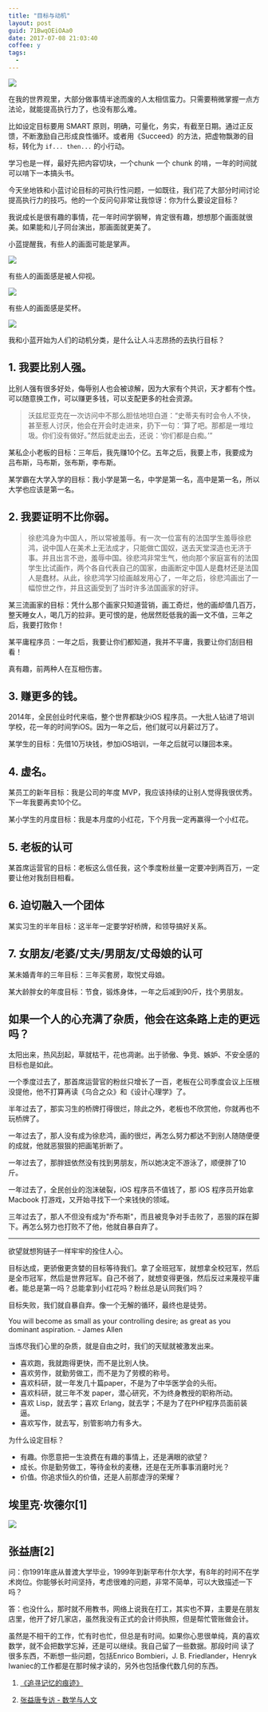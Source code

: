 ```yaml
---
title: "目标与动机"
layout: post
guid: 71BwqOEiOAa0
date: 2017-07-08 21:03:40
coffee: y
tags:
  -
---
```


![](/media/files/2017-07-08-wooden.jpg)

在我的世界观里，大部分做事情半途而废的人太相信蛮力。只需要稍微掌握一点方法论，就能提高执行力了，也没有那么难。

比如设定目标要用 SMART 原则，明确，可量化，务实，有截至日期。通过正反馈，不断激励自己形成良性循环。或者用《Succeed》的方法，把虚物飘渺的目标，转化为 `if... then...` 的小行动。

学习也是一样，最好先把内容切块，一个chunk 一个 chunk 的啃，一年的时间就可以啃下一本搞头书。


今天坐地铁和小蓝讨论目标的可执行性问题，一如既往，我们花了大部分时间讨论提高执行力的技巧。他的一个反问句非常让我惊讶：你为什么要设定目标？

我说成长是很有趣的事情，花一年时间学钢琴，肯定很有趣，想想那个画面就很美。如果能和儿子同台演出，那画面就更美了。


小蓝提醒我，有些人的画面可能是掌声。

![](/media/files/2017-07-08-applause.jpg)

有些人的画面感是被人仰视。

![](/media/files/2017-07-08-rah_23690835114.jpg)

有些人的画面感是奖杯。

![](/media/files/2017-07-08-DSCN0742.png)

我和小蓝开始为人们的动机分类，是什么让人斗志昂扬的去执行目标？


## 1. 我要比别人强。

比别人强有很多好处，侮辱别人也会被谅解，因为大家有个共识，天才都有个性。可以随意换工作，可以赚更多钱，可以支配更多的社会资源。

> 沃兹尼亚克在一次访问中不那么胆怯地坦白道：“史蒂夫有时会令人不快，甚至惹人讨厌，他会在开会时走进来，扔下一句：‘算了吧。那都是一堆垃圾。你们没有做好。”然后就走出去，还说：‘你们都是白痴。’”

某私企小老板的目标：三年后，我先赚10个亿。五年之后，我要上市，我要成为吕布斯，马布斯，张布斯，李布斯。

某学霸在大学入学的目标：我小学是第一名，中学是第一名，高中是第一名，所以大学也应该是第一名。

##  2. 我要证明不比你弱。

> 徐悲鸿身为中国人，所以常被羞辱。有一次一位富有的法国学生羞辱徐悲鸿，说中国人在美术上无法成才，只能做亡国奴，送去天堂深造也无济于事。并且出言不逊，羞辱中国。徐悲鸿非常生气，他向那个家庭富有的法国学生比试画作，两个各自代表自己的国家，由画断定中国人是蠢材还是法国人是蠢材。从此，徐悲鸿学习绘画越发用心了，一年之后，徐悲鸿画出了一幅惊世之作，并且这画受到了当时许多法国画家的好评。

某三流画家的目标：凭什么那个画家只知道营销，画工奇烂，他的画却值几百万，整天睡女人，喝几万的拉非。更可恨的是，他居然贬低我的画一文不值，三年之后，我要打败你！

某平庸程序员：一年之后，我要让你们都知道，我并不平庸，我要让你们刮目相看！

真有趣，前两种人在互相伤害。

## 3. 赚更多的钱。

2014年，全民创业时代来临，整个世界都缺少iOS 程序员。一大批人钻进了培训学校，花一年的时间学iOS。因为一年之后，他们就可以月薪过万了。

某学生的目标：先借10万块钱，参加iOS培训，一年之后就可以赚回本来。

## 4. 虚名。

某员工的新年目标：我是公司的年度 MVP，我应该持续的让别人觉得我很优秀。下一年我要再卖10个亿。

某小学生的月度目标：我是本月度的小红花，下个月我一定再赢得一个小红花。

## 5. 老板的认可

某首席运营官的目标：老板这么信任我，这个季度粉丝量一定要冲到两百万，一定要让他对我刮目相看。

## 6. 迫切融入一个团体

某实习生的半年目标：这半年一定要学好桥牌，和领导搞好关系。

## 7. 女朋友/老婆/丈夫/男朋友/丈母娘的认可

某未婚青年的三年目标：三年买套房，取悦丈母娘。

某大龄胖女的年度目标：节食，锻炼身体，一年之后减到90斤，找个男朋友。


## 如果一个人的心充满了杂质，他会在这条路上走的更远吗？

太阳出来，热风刮起，草就枯干，花也凋谢。出于骄傲、争竞、嫉妒、不安全感的目标也是如此。

一个季度过去了，那首席运营官的粉丝只增长了一百，老板在公司季度会议上压根没提他，他不打算再读《乌合之众》和《设计心理学》了。

半年过去了，那实习生的桥牌打得很烂，除此之外，老板也不欣赏他，你就再也不玩桥牌了。

一年过去了，那人没有成为徐悲鸿，画的很烂，再怎么努力都达不到别人随随便便的成就，他就恶狠狠的把画笔折断了。

一年过去了，那胖妞依然没有找到男朋友，所以她决定不游泳了，顺便胖了10斤。

一年过去了，全民创业的泡沫破裂，iOS 程序员不值钱了，那 iOS 程序员开始拿 Macbook 打游戏，又开始寻找下一个来钱快的领域。

三年过去了，那人不但没有成为"乔布斯"，而且被竞争对手击败了，恶狠的踩在脚下。再怎么努力也打败不了他，他就自暴自弃了。

----

欲望就想狗链子一样牢牢的拴住人心。

目标达成，更骄傲更贪婪的目标等待我们。拿了全班冠军，就想拿全校冠军，然后是全市冠军，然后是世界冠军。自己不弱了，就想变得更强，然后反过来蔑视平庸者。能总是第一吗？总能拿到小红花吗？粉丝总是认同我们吗？

目标失败，我们就自暴自弃。像一个无解的循环，最终也是徒劳。

You will become as small as your controlling desire; as great as you dominant aspiration. - James Allen

当炼尽我们心里的杂质，就是自由之时，我们的天赋就被激发出来。

- 喜欢跑，我就跑得更快，而不是比别人快。
- 喜欢劳作，就勤劳做工，而不是为了劳模的称号。
- 喜欢科研，就一年发几十篇paper，不是为了中华医学会的头衔。
- 喜欢科研，就三年不发 paper，潜心研究，不为终身教授的职称所动。
- 喜欢 Lisp，就去学；喜欢 Erlang，就去学；不是为了在PHP程序员面前装逼。
- 喜欢写作，就去写，别管影响力有多大。


为什么设定目标？

- 有趣。你愿意把一生浪费在有趣的事情上，还是满眼的欲望？
- 成长。你是勤劳做工，等待金秋的麦穗，还是在无所事事消磨时光？
- 价值。你追求恒久的价值，还是人前那虚浮的荣耀？


## 埃里克·坎德尔[1]

![](/media/files/2017-07-08-eric.jpeg)

## 张益唐[2]

问：你1991年底从普渡大学毕业，1999年到新罕布什尔大学，有8年的时间不在学术岗位。你能够长时间坚持，考虑很难的问题，非常不简单，可以大致描述一下吗？

答：也没什么，那时就不用教书，网络上说我在打工，其实也不算，主要是在朋友店里，他开了好几家店，虽然我没有正式的会计师执照，但是帮忙管账做会计。

虽然是不相干的工作，忙有时也忙，但总是有时间。如果你心思很单纯，真的喜欢数学，就不会把数学忘掉，还是可以继续。我自己留了一些数据。那段时间 读了很多东西，不断想一些问题，包括Enrico Bombieri，J. B. Friedlander，Henryk Iwaniec的工作都是在那时候才读的，另外也包括像代数几何的东西。


1. [《追寻记忆的痕迹》](https://book.douban.com/subject/1944205/)

2. [张益唐专访 - 数学与人文](http://intlpress.sinaapp.com/mh/essay.php?id=277)

